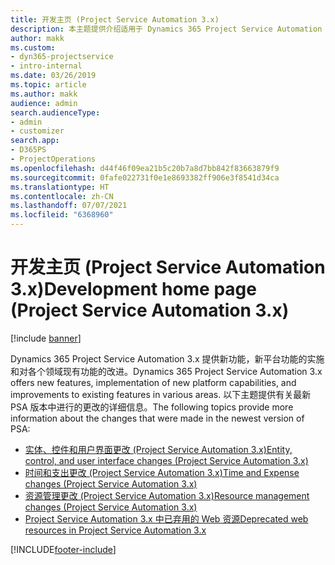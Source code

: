 ```yaml
---
title: 开发主页 (Project Service Automation 3.x)
description: 本主题提供介绍适用于 Dynamics 365 Project Service Automation (PSA) 版本 3.x 的开发信息的主题的链接。
author: makk
ms.custom:
- dyn365-projectservice
- intro-internal
ms.date: 03/26/2019
ms.topic: article
ms.author: makk
audience: admin
search.audienceType:
- admin
- customizer
search.app:
- D365PS
- ProjectOperations
ms.openlocfilehash: d44f46f09ea21b5c20b7a8d7bb842f83663879f9
ms.sourcegitcommit: 0fafe022731f0e1e8693382ff906e3f8541d34ca
ms.translationtype: HT
ms.contentlocale: zh-CN
ms.lasthandoff: 07/07/2021
ms.locfileid: "6368960"
---
```

# <a name="development-home-page-project-service-automation-3x"></a><span data-ttu-id="a88f5-103">开发主页 (Project Service Automation 3.x)</span><span class="sxs-lookup"><span data-stu-id="a88f5-103">Development home page (Project Service Automation 3.x)</span></span>

[!include [banner](../../includes/psa-now-project-operations.md)]

<span data-ttu-id="a88f5-104">Dynamics 365 Project Service Automation 3.x 提供新功能，新平台功能的实施和对各个领域现有功能的改进。</span><span class="sxs-lookup"><span data-stu-id="a88f5-104">Dynamics 365 Project Service Automation 3.x offers new features, implementation of new platform capabilities, and improvements to existing features in various areas.</span></span> <span data-ttu-id="a88f5-105">以下主题提供有关最新 PSA 版本中进行的更改的详细信息。</span><span class="sxs-lookup"><span data-stu-id="a88f5-105">The following topics provide more information about the changes that were made in the newest version of PSA:</span></span>

- [<span data-ttu-id="a88f5-106">实体、控件和用户界面更改 (Project Service Automation 3.x)</span><span class="sxs-lookup"><span data-stu-id="a88f5-106">Entity, control, and user interface changes (Project Service Automation 3.x)</span></span>](../developer-guides/entity-changes-v3.x.md)
- [<span data-ttu-id="a88f5-107">时间和支出更改 (Project Service Automation 3.x)</span><span class="sxs-lookup"><span data-stu-id="a88f5-107">Time and Expense changes (Project Service Automation 3.x)</span></span>](../developer-guides/time-expense-changes-v3.x.md)
- [<span data-ttu-id="a88f5-108">资源管理更改 (Project Service Automation 3.x)</span><span class="sxs-lookup"><span data-stu-id="a88f5-108">Resource management changes (Project Service Automation 3.x)</span></span>](../developer-guides/resource-management-changes-v3.x.md)
- [<span data-ttu-id="a88f5-109">Project Service Automation 3.x 中已弃用的 Web 资源</span><span class="sxs-lookup"><span data-stu-id="a88f5-109">Deprecated web resources in Project Service Automation 3.x</span></span>](../developer-guides/web-resources-deprecated-v3.x.md)


[!INCLUDE[footer-include](../../includes/footer-banner.md)]
